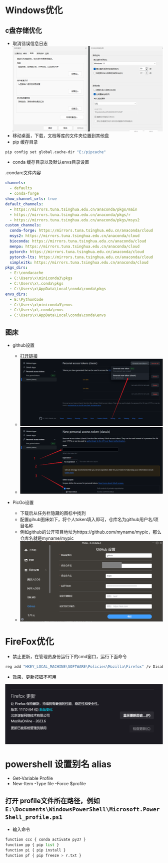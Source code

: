 # Windows优化
## c盘存储优化
- 取消错误信息日志
![](./dumpcrash.png)
- 移动桌面，下载，文档等库的文件夹位置到其他盘
- pip 缓存目录
``` bash
pip config set global.cache-dir "E:/pipcache"
```
- conda 缓存目录以及默认envs目录设置

.condarc文件内容
``` yaml
channels:
  - defaults
  - conda-forge
show_channel_urls: true
default_channels:
  - https://mirrors.tuna.tsinghua.edu.cn/anaconda/pkgs/main
  - https://mirrors.tuna.tsinghua.edu.cn/anaconda/pkgs/r
  - https://mirrors.tuna.tsinghua.edu.cn/anaconda/pkgs/msys2
custom_channels:
  conda-forge: https://mirrors.tuna.tsinghua.edu.cn/anaconda/cloud
  msys2: https://mirrors.tuna.tsinghua.edu.cn/anaconda/cloud
  bioconda: https://mirrors.tuna.tsinghua.edu.cn/anaconda/cloud
  menpo: https://mirrors.tuna.tsinghua.edu.cn/anaconda/cloud
  pytorch: https://mirrors.tuna.tsinghua.edu.cn/anaconda/cloud
  pytorch-lts: https://mirrors.tuna.tsinghua.edu.cn/anaconda/cloud
  simpleitk: https://mirrors.tuna.tsinghua.edu.cn/anaconda/cloud
pkgs_dirs:
  - E:\condacache
  - C:\Users\x\miniconda3\pkgs
  - C:\Users\x\.conda\pkgs
  - C:\Users\x\AppData\Local\conda\conda\pkgs
envs_dirs:
  - E:\PythonCode
  - C:\Users\x\miniconda3\envs
  - C:\Users\x\.conda\envs
  - C:\Users\x\AppData\Local\conda\conda\envs
```
## 图床
- github设置
  - [打开链接](https://github.com/settings/tokens/new)
  - ![1](tuchuang_github.png)
  - ![2](tuchuang_github2.png)

- PicGo设置
  - 下载后从任务栏隐藏的图标中找到
  - 配置gihub图床如下，将个人token填入即可，仓库名为github用户名/项目名称
  - 例如github的公开项目地址为https://github.com/myname/mypic，那么仓库名就是myname/mypic
  - ![](./tuchuang_github3.png)


# FireFox优化
- 禁止更新，在管理员身份运行下的cmd窗口，运行下面命令

``` bash
reg add "HKEY_LOCAL_MACHINE\SOFTWARE\Policies\Mozilla\Firefox" /v DisableAppUpdate /t REG_DWORD /d 1 /f
```
- 效果，更新按钮不可用

![](./FireFox_update.png)
# powershell 设置别名 alias
- Get-Variable Profile
- New-Item -Type file -Force $profile
## 打开 profile文件所在路径，例如` E:\Documents\WindowsPowerShell\Microsoft.PowerShell_profile.ps1`
- 输入命令
``` python
function ccc { conda activate py37 }
function pp { pip list }
function pi { pip install }
function pf { pip freeze > r.txt }
```
  